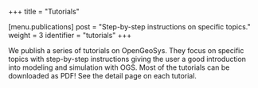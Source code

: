 +++
title = "Tutorials"

[menu.publications]
post = "Step-by-step instructions on specific topics."
weight = 3
identifier = "tutorials"
+++

We publish a series of tutorials on OpenGeoSys. They focus on specific topics with step-by-step instructions giving the user a good introduction into modeling and simulation with OGS. Most of the tutorials can be downloaded as PDF! See the detail page on each tutorial.
